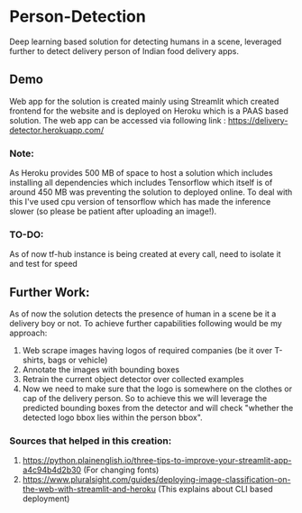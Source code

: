 # Person-Detection
Deep learning based solution for detecting humans in a scene, leveraged further to detect delivery person of Indian food delivery apps.

## Demo
Web app for the solution is created mainly using Streamlit which created frontend for the website and is deployed on Heroku which is a PAAS based
solution.
The web app can be accessed via following link : https://delivery-detector.herokuapp.com/

### Note:
As Heroku provides 500 MB of space to host a solution which includes installing all dependencies which includes Tensorflow which itself is of around
450 MB was preventing the solution to deployed online. To deal with this I've used cpu version of tensorflow which has made the inference slower
(so please be patient after uploading an image!).

### TO-DO:
As of now tf-hub instance is being created at every call, need to isolate it and test for speed

## Further Work:
As of now the solution detects the presence of human in a scene be it a delivery boy or not.
To achieve further capabilities following would be my approach:

1. Web scrape images having logos of required companies (be it over T-shirts, bags or vehicle)
2. Annotate the images with bounding boxes
3. Retrain the current object detector over collected examples
4. Now we need to make sure that the logo is somewhere on the clothes or cap of the delivery person. So to achieve this we will leverage the predicted bounding boxes from the detector and will check "whether the detected logo bbox lies within the person bbox".

### Sources that helped in this creation:
1. https://python.plainenglish.io/three-tips-to-improve-your-streamlit-app-a4c94b4d2b30 (For changing fonts)
2. https://www.pluralsight.com/guides/deploying-image-classification-on-the-web-with-streamlit-and-heroku (This explains about CLI based deployment)
